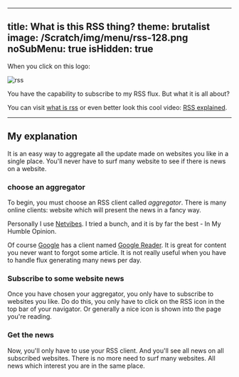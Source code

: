 -----
title: What is this RSS thing?
theme: brutalist
image: /Scratch/img/menu/rss-128.png
noSubMenu: true
isHidden: true
-----

When you click on this logo: 

<img src="/Scratch/img/menu/rss-128.png" alt="rss"/>

You have the capability to subscribe to my RSS flux. But what it is all about?

You can visit [what is rss](http://www.whatisrss.com) or even better look this cool video: [RSS explained](http://www.youtube.com/watch?v=0klgLsSxGsU). 

---

## My explanation

It is an easy way to aggregate all the update made on websites you like in a single place. You'll never have to surf many website to see if there is news on a website. 

### choose an aggregator

To begin, you must choose an RSS client called *aggregator*. There is many online clients: website which will present the news in a fancy way.

Personally I use [Netvibes](http://netvibes.com). I tried a bunch, and it is by far the best - In My Humble Opinion.

Of course [Google](http://google.com) has a client named [Google Reader](http://google.com/reader).
It is great for content you never want to forgot some article. It is not really useful when you have to handle flux generating many news per day. 

### Subscribe to some website news

Once you have chosen your aggregator, you only have to subscribe to websites you like. Do do this, you only have to click on the RSS icon in the top bar of your navigator. Or generally a nice icon is shown into the page you're reading.

### Get the news

Now, you'll only have to use your RSS client. And you'll see all news on all subscribed websites. There is no more need to surf many websites. All news which interest you are in the same place.
